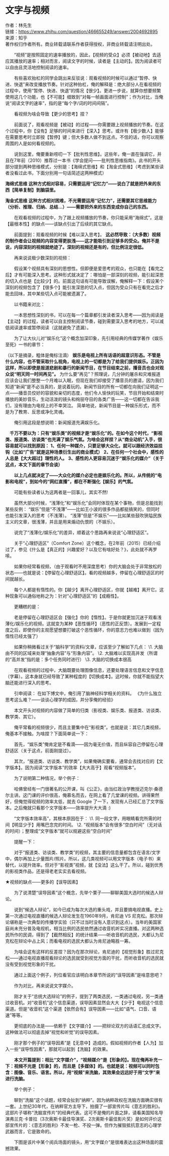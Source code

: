 # 文字与视频

作者：林先生  
链接：https://www.zhihu.com/question/466655249/answer/2004692895  
来源：知乎  
著作权归作者所有。商业转载请联系作者获得授权，非商业转载请注明出处。

　　“视频”是按照固定的速率播放的，因此，【视频的受众】必须【被动地】去适应其播放的速率；相对而言，阅读文字的时候，读者是【主动的】。因为阅读者可以自由且灵活地控制阅读的速率。

　　有些喜欢抬杠的同学会跳出来反驳说：观看视频的时候可以通过“暂停、快进、快退”来改变播放节奏。针对这种抬杠，俺的解释是：绝大部分人在看视频的过程中，使用“暂停、快进、快退”的情况【很少】。更进一步说，就算你想要频繁使用这几个功能，也【不可能】细致到“对每一帧画面进行控制”；作为对比，当俺说“阅读文字的速率”，指的是“每个字/词的时间间隔”。

　　看视频为啥会导致【更少的思考】捏？

　　前面说了，观看视频是【被动】的过程——你需要跟上视频播放的节奏。在这个过程中，你【没有】足够的时间来进行【深入】思考。或许有【极少数人】能够在需要思考时立即按【暂停】键；但大多数人做不到这点。不信的话，你可以观察周围的人是如何看视频的。

　　说到这里，俺要重新唠叨一下【批判性思维】。这些年，俺一直在强调它，并且在7年前（2010）推荐过一本书《学会提问——批判性思维指南》。此书的开头部分提到两种思维模式，分别是：【海绵式思维】和【淘金式思维】（考虑到某些读者没看过此书，下面分别用一句话简述这两种模式）

**海绵式思维**
**这种方式相对容易，只需要运用“记忆力”——说白了就是把外来的东西【简单复制】到脑袋里。**

**淘金式思维**
**这种方式相对困难，不光需要运用“记忆力”，还需要其它思维能力（分析、推理、归纳、总结...）——需要把外来的东西变成你自己的东西。**

　　在观看视频的过程中，为了跟上视频播放的节奏，你只能采用“海绵式”。这是【最根本性】的缺点——该缺点引出了后续的其它缺点。

　　前面提到：观看视频的时候【难以深入思考】。
 **这必然导致：（大多数）视频的制作者会让视频的内容变得更肤浅——这才能吸引到足够多的受众。俺并不是说，内容深刻的视频就绝迹了。深刻的视频还是有的，但比例注定很低。**

　　再来说说极少数深刻的视频：

　　假设某个视频具有深刻的思想性。但即便是爱思考的观众，也只能在【看完之后】才有可能深入思考。这种形式就决定了：哪怕是一部深刻的视频，能引起深思的切入点也是【比较少】的。前面这句话有可能导致误解，俺解释一下：假设某个深刻的视频包含了【很多个】能引发深思的切入点，但因为受众只有在看完之后才能去回味，其中某些切入点可能被遗漏了。

　　以书籍来对比：

　　一本思想性深刻的书，可以在每一个篇章都引发读者深入思考——因为阅读是【主动】的过程，读者可以自主控制阅读节奏，碰到需要深入思考的地方，可以减低阅读速率或暂停阅读（这就避免了遗漏）。

　　为了让大伙儿对“娱乐化”这个概念加深印象，先引用经典的传媒学著作《娱乐至死》一书的章节：

（以下是摘录，粗体是俺标注滴）
**娱乐是电视上所有话语的超意识形态。不管是什么内容，也不管采取什么视角，电视上的一切都是为了给我们提供娱乐。正因为这样，所以即使是报道悲剧和暴行的新闻节目，在节目结束之前，播音员也会对观众说“明天同一时间再见”。**
为什么要“再见”？照理说，几分钟的屠杀和灾难报道应该会让我们整整一个月难以入眠，但现在我们却接受了播音员的邀请，因为我们知道“新闻”是不必当真的，是说着玩的。新闻节目的所有一切都在向我们证明这一点——播音员佼好的容貌和亲切的态度，他们令人愉快的玩笑，节目开始和结束时播放的美妙音乐，生动活泼的镜头和绚丽夺目的各类广告——这一切都在告诉我们，没有理由为电视上的不幸哭泣。
简单地说，新闻节目是一种娱乐形式，而不是为了教育、反思或净化灵魂。

　　俺引用这段是想说明：新闻报道充满娱乐化。

 　**千万不要以为：只有“娱乐类”的视频才是“娱乐化”的。在如今这个时代，“影视类、报道类、访谈类”也充满了娱乐气氛。为啥会这样捏？从“商业动机”入手，很容易就可以找到原因：**
**1、任何一种媒介，只要足够大众化，就可以跟经济效益挂钩（比如“广告”就是这种场景衍生出的商业模式）**
**2、在任何一个社会中，感性的人总是【大大超过】理性的人。**
**3、感性的人更容易沉迷于“娱乐化的媒介”（关于这点，本文下面的章节会谈）**

　　**以上几点就决定了——大众化的媒介必定也是娱乐化的。所以，从传统的“电影和电视”，到如今的“网红直播”，都在不断强化【娱乐】的气氛。**

　　可能有些读者认为这两者是一回事儿，其实不然!

　　虽然大部分时候，“浅薄化”和“娱乐化”会同时体现在某个事物，但是总能找到某些反例：
“娱乐”但是“不浅薄”——比如王小波的很多作品都挺搞笑的，但同时也能引发深入的思考（不浅薄）。
“浅薄”但是“不娱乐”——比如某些鼓吹狭隘民族主义的文章，很浅薄，并且是用来煽动仇恨的（不娱乐）。

　　说完了“浅薄化/娱乐化”的差异，顺着这个思路再来说说“心理舒适区”。

　　关于“心理舒适区”（Comfort Zone）这个概念，在2年前（2015）已经介绍过了，参见《什么是【真正的】兴趣爱好？以及它有啥好处？》，此处就不再罗嗦。

　　如果你经常看视频，（由于观看时不用深度思考）你的大脑会处于非常放松的状态——也就是说：【停留在心理舒适区】。看的视频越多，停留在心理舒适区的时间就越长。

　　每个人都是有惰性的。你【越少】离开心理舒适区，你就【越难】离开它。这种现象可以通俗地称之为：针对“心理舒适区”的【成瘾性】。

　　更糟糕的是：

　　老是停留在心理舒适区会【强化】你的【惰性】。于是你就更加沉迷于观看浅薄化/娱乐化的视频。这就变为某种【恶性循环】（恶性的正反馈）。发展到一定程度之后，即使你的主观愿望想要打破这个恶性循环，你的意志力也难以做到（因为惰性已经太强了）

　　如果你稍微看过关于“脑科学”的资料/文章，应该至少了解如下几点：
\1. 大脑由不同的区域来处理“抽象内容”与“形象内容”。
\2. 大脑难以实现高并发（所谓的“高并发”指的是：多个任务同时进行）
\3. 大脑的切换成本很高

　　在观看视频的过程中，大脑既要处理图像信息，还要处理语言信息和文字信息（字幕）。这本身就已经导致了某种程度的【切换成本】。这时候，你就不能指望大脑还能进行深入的思考。

　　引申阅读：
在如下博文中，俺引用了脑神经科学相关的资料。
《为什么独立思考这么难？——谈谈心理学的成因，并分享俺的经验》

　　本文开头对视频的内容做了简单的归类（影视类、娱乐类、报道类、访谈类、教学类、其它）。

　　俺平常看的视频很少，而且主要集中在“影视类”。也就是说：其它几类视频，俺基本不接触。为啥捏？下面简单说一下：

　　首先，“娱乐类”俺肯定是不看滴——因为毫无价值，而且纵容自己停留在心理舒适区（关于这点，前面刚提过）。

　　其次，“报道类、访谈类、教学类”，如果俺确实要看，通常会去找对应的【文字版本】。因为阅读“文字版本”的效率【大大高于】观看“视频版本”。

　　为了说明第二种情况，举个例子：

　　哈佛曾经有一门很著名的公开课，叫《公正》，由当红政治学教授迈克尔·桑德尔主讲。这门课的评价很高，俺慕名而去，在网上看了几堂课的视频。讲得果然好，但俺觉得视频的效率太低，就去 Google 了一下，发现有人已经汇总了文字版本。之后俺就只看那个文字版本——效率提升大大滴 :)

　　“文字版本效率高”，其根本原因在于：
\1. 同一段文字，用眼睛看完所需的时间【明显少于】用嘴巴念完的时间。
\2. “视频版本”会有很多“空白时间”（无对话的时间）；整理成“文字版本”就可以规避这些“空白时间”

　　提醒一下：

　　对于“报道类、访谈类、教学类”的视频，其主要的信息量都包含在语言/文字中，偶尔再加上少量图片/照片。所以，这几类视频可以用文字版本（电子书）来替代，以提升效率。但对于“影视类”视频，就【没法】这么干了。所以，碰到优秀的影视类作品，还是得老老实实去看视频。

★视频的缺点——更多的【误导因素】

　　为了说清楚“误导因素”这个概念，先举个栗子——聊聊美国大选时的候选人辩论。

　　说到“候选人辩论”，如今已成为每次大选的重头戏，并且要搞电视直播。史上第一次通过电视直播的候选人辩论发生在1960年9月，肯尼迪 VS 尼克松。那次辩论堪称是一次典型的传播学实验（只不过当时没有人意识到这点）。当年的美国家庭尚未充分普及电视机，相当比例的选民依然通过收音机听实况直播。对这两种选民所作的民调，得到了【截然相反】的统计结果——听收音机的选民，大都认为尼克松在辩论中占上风；而看电视的选民大都认为肯尼迪略胜一筹。

　　为啥会这有这样的反差捏？因为在那次辩论，肯尼迪的【视觉形象】胜过尼克松——通过电视直播观看辩论的选民就受到视觉方面的干扰，而听收音机的选民就没有受到视觉形象的干扰。

　　通过上面这个例子，列位看官应该明白本章节所说的“误导因素”是啥意思吧？

　　作为对比，再来说说文字媒介。

　　刚才关于“总统大选辩论”的例子，提到了两类选民，一类通过电视，另一类通过收音机。对“收音机”这个信息渠道，误导因素显然会大大【少于】电视这个信息渠道。但是“收音机”这个渠道【依然会有】误导因素——比如“语气、口音、语速”等等。

　　更彻底的办法是——依赖于【文字媒介】——把辩论双方的话语汇总成文字。这种做法可以彻底去掉“视觉和听觉”的误导因素。

　　刚才那个例子的“误导因素”是【无意中】造成的。假如视频的作者【人为】加入一些“误导性因素”，那就可以起到【洗脑】的效果。

　　**本文开篇提到：相比“文字媒介”，“视频媒介”是【形象的】。现在俺再补充一下：视频不光是【形象】的，而且是【多媒体】的。也就是说：视频可以同时包含：图像、音乐、语言。所以，用“视频”来洗脑，其效果会远远好于用“文字”来进行洗脑。**

　　举个例子：

　　聊到“洗脑”这个话题，经常会扯到“纳粹”。因为纳粹政权在洗脑方面确实很有一套。上世纪30年代，在纳粹官方主导下，拍摄了一部宣传片叫《意志的胜利》。这部片子堪称“洗脑宣传片”的经典代表。这可不是俺的片面之辞，请看美国知名导演弗兰克·卡普拉（3次奥斯卡最佳导演奖、2次奥斯卡最佳影片奖）是如何评价这部宣传片的：《意志的胜利》不发一枪、不投一弹。但作为摧毁抵抗意志的心理学武器而言，它是致命的。

　　下图是该片中某个阅兵场面的镜头，用“文字媒介”是很难表达出这种场面的震撼效果。
